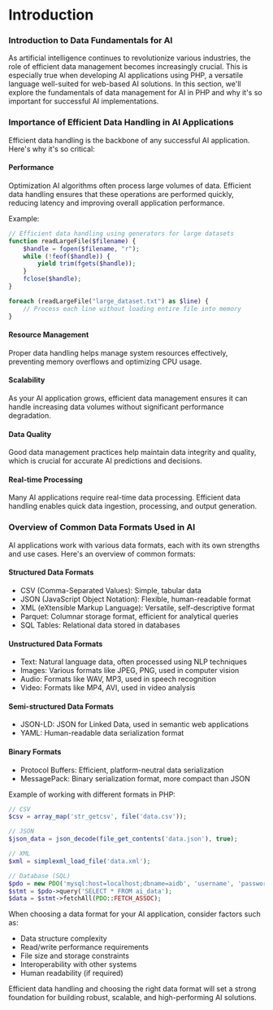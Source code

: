 # Introduction

### Introduction to Data Fundamentals for AI

As artificial intelligence continues to revolutionize various industries, the role of efficient data management becomes increasingly crucial. This is especially true when developing AI applications using PHP, a versatile language well-suited for web-based AI solutions. In this section, we'll explore the fundamentals of data management for AI in PHP and why it's so important for successful AI implementations.

### Importance of Efficient Data Handling in AI Applications

Efficient data handling is the backbone of any successful AI application. Here's why it's so critical:

#### Performance

Optimization AI algorithms often process large volumes of data. Efficient data handling ensures that these operations are performed quickly, reducing latency and improving overall application performance.

Example:

```php
// Efficient data handling using generators for large datasets
function readLargeFile($filename) {
    $handle = fopen($filename, "r");
    while (!feof($handle)) {
        yield trim(fgets($handle));
    }
    fclose($handle);
}

foreach (readLargeFile("large_dataset.txt") as $line) {
    // Process each line without loading entire file into memory
}
```

#### Resource Management

Proper data handling helps manage system resources effectively, preventing memory overflows and optimizing CPU usage.

#### Scalability

As your AI application grows, efficient data management ensures it can handle increasing data volumes without significant performance degradation.

#### Data Quality

Good data management practices help maintain data integrity and quality, which is crucial for accurate AI predictions and decisions.

#### Real-time Processing

Many AI applications require real-time data processing. Efficient data handling enables quick data ingestion, processing, and output generation.

### Overview of Common Data Formats Used in AI

AI applications work with various data formats, each with its own strengths and use cases. Here's an overview of common formats:

#### Structured Data Formats

* CSV (Comma-Separated Values): Simple, tabular data
* JSON (JavaScript Object Notation): Flexible, human-readable format
* XML (eXtensible Markup Language): Versatile, self-descriptive format
* Parquet: Columnar storage format, efficient for analytical queries
* SQL Tables: Relational data stored in databases

#### Unstructured Data Formats

* Text: Natural language data, often processed using NLP techniques
* Images: Various formats like JPEG, PNG, used in computer vision
* Audio: Formats like WAV, MP3, used in speech recognition
* Video: Formats like MP4, AVI, used in video analysis

#### Semi-structured Data Formats

* JSON-LD: JSON for Linked Data, used in semantic web applications
* YAML: Human-readable data serialization format

#### Binary Formats

* Protocol Buffers: Efficient, platform-neutral data serialization
* MessagePack: Binary serialization format, more compact than JSON

Example of working with different formats in PHP:

```php
// CSV
$csv = array_map('str_getcsv', file('data.csv'));

// JSON
$json_data = json_decode(file_get_contents('data.json'), true);

// XML
$xml = simplexml_load_file('data.xml');

// Database (SQL)
$pdo = new PDO('mysql:host=localhost;dbname=aidb', 'username', 'password');
$stmt = $pdo->query('SELECT * FROM ai_data');
$data = $stmt->fetchAll(PDO::FETCH_ASSOC);
```

When choosing a data format for your AI application, consider factors such as:

* Data structure complexity
* Read/write performance requirements
* File size and storage constraints
* Interoperability with other systems
* Human readability (if required)

Efficient data handling and choosing the right data format will set a strong foundation for building robust, scalable, and high-performing AI solutions.
